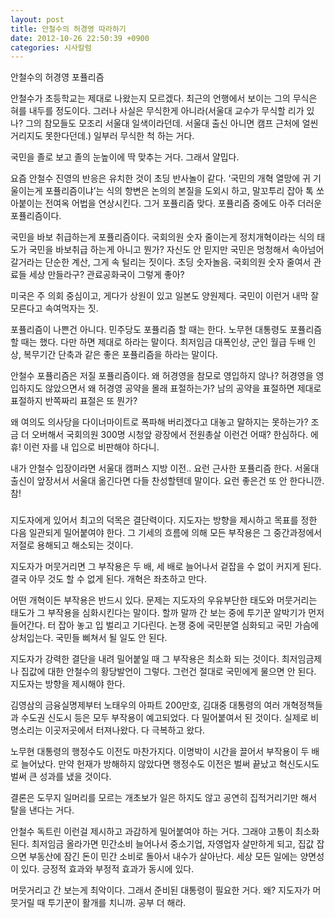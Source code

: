```yaml
---
layout: post
title: 안철수의 허경영 따라하기
date: 2012-10-26 22:50:39 +0900
categories: 시사칼럼
---
```

 안철수의 허경영 포퓰리즘 

 안철수가 초등학교는 제대로 나왔는지 모르겠다. 최근의 언행에서 보이는 그의 무식은 혀를 내두를 정도이다. 그러나 사실은 무식한게 아니라(서울대 교수가 무식할 리가 있나? 그의 참모들도 모조리 서울대 일색이라던데. 서울대 출신 아니면 캠프 근처에 얼씬거리지도 못한다던데.) 일부러 무식한 척 하는 거다. 

 국민을 졸로 보고 졸의 눈높이에 딱 맞추는 거다. 그래서 얄밉다. 

 요즘 안철수 진영의 반응은 유치한 것이 초딩 반사놀이 같다. ‘국민의 개혁 열망에 귀 기울이는게 포퓰리즘이냐’는 식의 항변은 논의의 본질을 도외시 하고, 말꼬투리 잡아 톡 쏘아붙이는 전여옥 어법을 연상시킨다. 그거 포퓰리즘 맞다. 포퓰리즘 중에도 아주 더러운 포퓰리즘이다. 

 국민을 바보 취급하는게 포퓰리즘이다. 국회의원 숫자 줄이는게 정치개혁이라는 식의 태도가 국민을 바보취급 하는게 아니고 뭔가? 자신도 안 믿지만 국민은 멍청해서 속아넘어갈거라는 단순한 계산, 그게 속 털리는 짓이다. 초딩 숫자놀음. 국회의원 숫자 줄여서 관료들 세상 만들라구? 관료공화국이 그렇게 좋아? 

 미국은 주 의회 중심이고, 게다가 상원이 있고 일본도 양원제다. 국민이 이런거 내막 잘 모른다고 속여먹자는 짓. 

 포퓰리즘이 나쁜건 아니다. 민주당도 포퓰리즘 할 때는 한다. 노무현 대통령도 포퓰리즘 할 때는 했다. 다만 하면 제대로 하라는 말이다. 최저임금 대폭인상, 군인 월급 두배 인상, 복무기간 단축과 같은 좋은 포퓰리즘을 하라는 말이다. 

 안철수 포퓰리즘은 저질 포퓰리즘이다. 왜 허경영을 참모로 영입하지 않나? 허경영을 영입하지도 않았으면서 왜 허경영 공약을 몰래 표절하는가? 남의 공약을 표절하면 제대로 표절하지 반쪽짜리 표절은 또 뭔가? 

 왜 여의도 의사당을 다이너마이트로 폭파해 버리겠다고 대놓고 말하지는 못하는가? 조금 더 오버해서 국회의원 300명 시청앞 광장에서 전원총살 이런건 어때? 한심하다. 에휴! 이런 자를 내 입으로 비판해야 하다니. 

 내가 안철수 입장이라면 서울대 캠퍼스 지방 이전.. 요런 근사한 포퓰리즘 한다. 서울대 출신이 앞장서서 서울대 옮긴다면 다들 찬성할텐데 말이다. 요런 좋은건 또 안 한다니깐. 참! 

 ### 

 지도자에게 있어서 최고의 덕목은 결단력이다. 지도자는 방향을 제시하고 목표를 정한 다음 일관되게 밀어붙여야 한다. 그 기세의 흐름에 의해 모든 부작용은 그 중간과정에서 저절로 용해되고 해소되는 것이다. 

 지도자가 머뭇거리면 그 부작용은 두 배, 세 배로 늘어나서 겉잡을 수 없이 커지게 된다. 결국 아무 것도 할 수 없게 된다. 개혁은 좌초하고 만다. 

 어떤 개혁이든 부작용은 반드시 있다. 문제는 지도자의 우유부단한 태도와 머뭇거리는 태도가 그 부작용을 심화시킨다는 말이다. 할까 말까 간 보는 중에 투기꾼 알박기가 먼저 들어간다. 터 잡아 놓고 입 벌리고 기다린다. 논쟁 중에 국민분열 심화되고 국민 가슴에 상처입는다. 국민들 삐쳐서 될 일도 안 된다. 

 지도자가 강력한 결단을 내려 밀어붙일 때 그 부작용은 최소화 되는 것이다. 최저임금제나 집값에 대한 안철수의 황당발언이 그렇다. 그런건 절대로 국민에게 물으면 안 된다. 지도자는 방향을 제시해야 한다. 

 김영삼의 금융실명제부터 노태우의 아파트 200만호, 김대중 대통령의 여러 개혁정책들과 수도권 신도시 등은 모두 부작용이 예고되었다. 다 밀어붙여서 된 것이다. 실제로 비명소리는 이곳저곳에서 터져나왔다. 다 극복하고 왔다. 

 노무현 대통령의 행정수도 이전도 마찬가지다. 이명박이 시간을 끌어서 부작용이 두 배로 늘어났다. 만약 헌재가 방해하지 않았다면 행정수도 이전은 벌써 끝났고 혁신도시도 벌써 큰 성과를 냈을 것이다. 

 결론은 도무지 일머리를 모르는 개초보가 일은 하지도 않고 공연히 집적거리기만 해서 탈을 낸다는 거다. 

 안철수 독트린 이런걸 제시하고 과감하게 밀어붙여야 하는 거다. 그래야 고통이 최소화 된다. 최저임금 올라가면 민간소비 늘어나서 중소기업, 자영업자 살만하게 되고, 집값 잡으면 부동산에 잠긴 돈이 민간 소비로 돌아서 내수가 살아난다. 세상 모든 일에는 양면성이 있다. 긍정적 효과와 부정적 효과가 동시에 있다. 

 머뭇거리고 간 보는게 최악이다. 그래서 준비된 대통령이 필요한 거다. 왜? 지도자가 머뭇거릴 때 투기꾼이 활개를 치니까. 공부 더 해라.